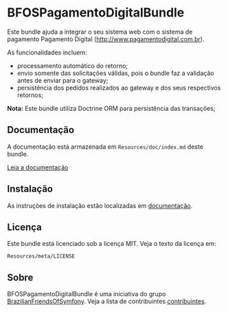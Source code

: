 BFOSPagamentoDigitalBundle
==========================

Este bundle ajuda a integrar o seu sistema web com o sistema de 
pagamento Pagamento Digital (http://www.pagamentodigital.com.br).

As funcionalidades incluem:

- processamento automático do retorno;
- envio somente das solicitações válidas, pois o bundle faz a validação
antes de enviar para o gateway;
- persistência dos pedidos realizados ao gateway e dos seus respectivos 
retornos;

**Nota:** Este bundle utiliza Doctrine ORM para persistência das transações;

Documentação
-------------

A documentação está armazenada em `Resources/doc/index.md` deste bundle.

[Leia a documentação](https://github.com/BrazilianFriendsOfSymfony/BFOSPagamentoDigitalBundle/blob/master/Resources/doc/index.md)

Instalação
----------

As instruções de instalação estão localizadas em [documentação](https://github.com/BrazilianFriendsOfSymfony/BFOSPagamentoDigitalBundle/blob/master/Resources/doc/index.md).

Licença
-------

Este bundle está licenciado sob a licença MIT. Veja o texto da licença em:

    Resources/meta/LICENSE

Sobre
-----

BFOSPagamentoDigitalBundle é uma iniciativa do grupo [BrazilianFriendsOfSymfony](https://github.com/BrazilianFriendsOfSymfony).
Veja a lista de contribuintes [contribuintes](https://github.com/BrazilianFriendsOfSymfony/BFOSPagamentoDigitalBundle/contributors).
